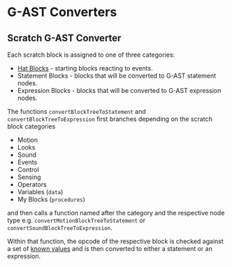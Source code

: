 # G-AST Converters

## Scratch G-AST Converter

Each scratch block is assigned to one of three categories:
- [Hat Blocks](https://en.scratch-wiki.info/wiki/Hat_Block) - starting blocks reacting to events.
- Statement Blocks - blocks that will be converted to G-AST statement nodes.
- Expression Blocks - blocks that will be converted to G-AST expression nodes.

The functions `convertBlockTreeToStatement` and `convertBlockTreeToExpression` first branches depending on the scratch block categories
- Motion
- Looks
- Sound
- Events
- Control
- Sensing
- Operators
- Variables (`data`)
- My Blocks (`procedures`)

and then calls a function named after the category and the respective node type e.g. `convertMotionBlockTreeToStatement` or `convertSoundBlockTreeToExpression`.

Within that function, the opcode of the respective block is checked against a set of [known values](https://en.scratch-wiki.info/wiki/List_of_Block_Opcodes) and is then converted to either a statement or an expression.